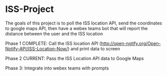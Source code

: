 # ISS-Project

The goals of this project is to poll the ISS location API, send the coordinates to google maps API, then have a webex teams bot
that will report the distance between the user and the ISS location

Phase 1 COMPLETE: Call the ISS location API (http://open-notify.org/Open-Notify-API/ISS-Location-Now/) and print data to screen

Phase 2 CURRENT: Pass the ISS Location API data to Google Maps

Phase 3: Integrate into webex teams with prompts
